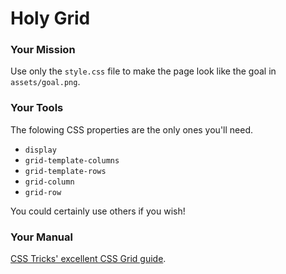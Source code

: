 # Holy Grid

### Your Mission

Use only the `style.css` file to make the page look like the goal in `assets/goal.png`.


### Your Tools

The folowing CSS properties are the only ones you'll need.

* `display`
* `grid-template-columns`
* `grid-template-rows`
* `grid-column`
* `grid-row`

You could certainly use others if you wish!


### Your Manual

[CSS Tricks' excellent CSS Grid guide](https://css-tricks.com/snippets/css/complete-guide-grid/).
